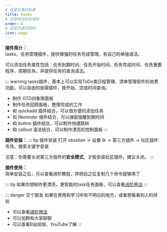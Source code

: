```yaml
---
# 这是文章的标题
title: tasks
# 这是侧边栏的顺序
order: 4
# 这是页面的图标
icon: page
---
```

**插件简介：**  
tasks，任务管理插件，提供增强的任务完成管理，有自己的单独语法。

可以添加任务属性包括：任务到期时间、任务开始时间、任务完成时间、任务重要程序、周期任务。并提供任务的查询语法。

::: warning
tasks插件，基本上可以实现ToDo类日程管理、清单管理软件的收费功能。可以自由的按需插件，按开始、完成时间查询。
- 制作 GTD四象限面板
- 制作任务回顾面板，整理完成的工作
- 和 quickadd 插件结合，可以很方便的添加任务
- 和 Reminder 插件结合，可以弹窗提醒到期时间
- 和 button 插件结合，可以制作快捷跳转
- 和 callout 语法结合，可以制作漂亮的控制面板
:::

**插件安装：**
::: tip 插件安装
打开 obsidian → 设置 ⚙️ → 第三方插件 → 社区插件市场，搜索关键字安装

注意：你需要关闭第三方插件的**安全模式**，才能安装社区插件，建议关闭。
:::

**插件使用：**  
简单安装之后，可以查看进阶教程，弄明白之后复制几个命令就够用了


::: tip
如果你想制作更漂亮，更智能的task任务面板，可以查看[进阶用法](/zh/advanced)
:::

::: danger 交个朋友
如果在使用和学习中有不明白的地方，或者想看看别人的经验
- 可以查看[进阶用法](/zh/advanced)
- 可以加群和大家聊聊
- 可以查看B站视频、YouTube了解
:::